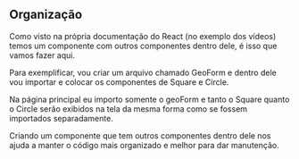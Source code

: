 ## Organização

Como visto na própria documentação do React (no exemplo dos vídeos) temos um componente com outros componentes dentro dele, é isso que vamos fazer aqui.

Para exemplificar, vou criar um arquivo chamado GeoForm e dentro dele vou importar e colocar os componentes de Square e Circle. 

Na página principal eu importo somente o geoForm e tanto o Square quanto o Circle serão exibidos na tela da mesma forma como se fossem importados separadamente.

Criando um componente que tem outros componentes dentro dele nos ajuda a manter o código mais organizado e melhor para dar manutenção.